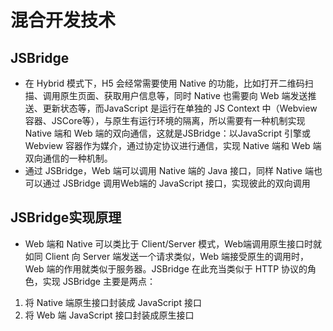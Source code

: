 # 混合开发技术

## JSBridge

* 在 Hybrid 模式下，H5 会经常需要使用 Native 的功能，比如打开二维码扫描、调用原生页面、获取用户信息等，同时 Native 也需要向 Web 端发送推送、更新状态等，而JavaScript 是运行在单独的 JS Context 中（Webview容器、JSCore等），与原生有运行环境的隔离，所以需要有一种机制实现 Native 端和 Web 端的双向通信，这就是JSBridge：以JavaScript 引擎或 Webview 容器作为媒介，通过协定协议进行通信，实现 Native 端和 Web 端双向通信的一种机制。
* 通过 JSBridge，Web 端可以调用 Native 端的 Java 接口，同样 Native 端也可以通过 JSBridge 调用Web端的 JavaScript 接口，实现彼此的双向调用

## JSBridge实现原理

* Web 端和 Native 可以类比于 Client/Server 模式，Web端调用原生接口时就如同 Client 向 Server 端发送一个请求类似，Web 端接受原生的调用时，Web 端的作用就类似于服务器。JSBridge 在此充当类似于 HTTP 协议的角色，实现 JSBridge 主要是两点：

1. 将 Native 端原生接口封装成 JavaScript 接口
2. 将 Web 端 JavaScript 接口封装成原生接口
